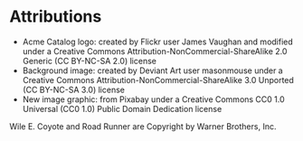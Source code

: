 # Attributions
- Acme Catalog logo: created by Flickr user James Vaughan and modified under a Creative Commons Attribution-NonCommercial-ShareAlike 2.0 Generic (CC BY-NC-SA 2.0) license
- Background image: created by Deviant Art user masonmouse under a Creative Commons Attribution-NonCommercial-ShareAlike 3.0 Unported (CC BY-NC-SA 3.0) license
- New image graphic: from Pixabay under a Creative Commons CC0 1.0 Universal (CC0 1.0) Public Domain Dedication license

Wile E. Coyote and Road Runner are Copyright by Warner Brothers, Inc.